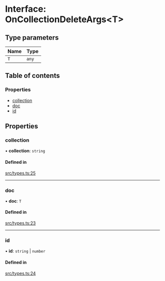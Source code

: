 # Interface: OnCollectionDeleteArgs<T\>

## Type parameters

| Name | Type |
| :------ | :------ |
| `T` | `any` |

## Table of contents

### Properties

- [collection](OnCollectionDeleteArgs.md#collection)
- [doc](OnCollectionDeleteArgs.md#doc)
- [id](OnCollectionDeleteArgs.md#id)

## Properties

### collection

• **collection**: `string`

#### Defined in

[src/types.ts:25](https://github.com/GeorgeHulpoi/payload-dependencies-graph/blob/e996cfd/src/types.ts#L25)

___

### doc

• **doc**: `T`

#### Defined in

[src/types.ts:23](https://github.com/GeorgeHulpoi/payload-dependencies-graph/blob/e996cfd/src/types.ts#L23)

___

### id

• **id**: `string` \| `number`

#### Defined in

[src/types.ts:24](https://github.com/GeorgeHulpoi/payload-dependencies-graph/blob/e996cfd/src/types.ts#L24)
